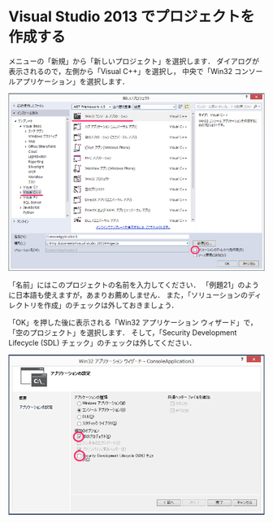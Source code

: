 # Visual Studio 2013 でプロジェクトを作成する

メニューの「新規」から「新しいプロジェクト」を選択します．
ダイアログが表示されるので，左側から「Visual C++」を選択し，
中央で「Win32 コンソールアプリケーション」を選択します．

![project1](/img/proj1.png)

「名前」にはこのプロジェクトの名前を入力してください．
「例題21」のように日本語も使えますが，あまりお薦めしません．
また，「ソリューションのディレクトリを作成」のチェックは外しておきましょう．

「OK」を押した後に表示される「Win32 アプリケーション ウィザード」で，「空のプロジェクト」を選択します．
そして，「Security Development Lifecycle (SDL) チェック」のチェックは外してください．

![project2](/img/proj2.png)
